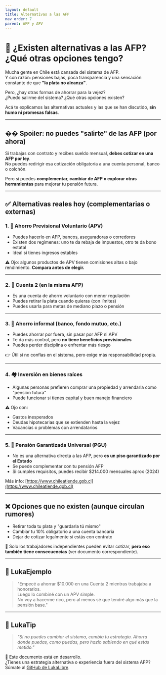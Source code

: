 ```yaml
---
layout: default
title: Alternativas a las AFP
nav_order: 7
parent: AFP y APV
---
```


# 🔄 ¿Existen alternativas a las AFP? ¿Qué otras opciones tengo?

Mucha gente en Chile está cansada del sistema de AFP.  
Y con razón: pensiones bajas, poca transparencia y una sensación constante de que **"la plata no alcanza"**.

Pero, ¿hay otras formas de ahorrar para la vejez?  
¿Puedo salirme del sistema? ¿Qué otras opciones existen?

Acá te explicamos las alternativas actuales y las que se han discutido, **sin humo ni promesas falsas**.

---

## �� Spoiler: no puedes "salirte" de las AFP (por ahora)

Si trabajas con contrato y recibes sueldo mensual, **debes cotizar en una AFP por ley**.  
No puedes redirigir esa cotización obligatoria a una cuenta personal, banco o colchón.

Pero sí puedes **complementar, cambiar de AFP o explorar otras herramientas** para mejorar tu pensión futura.

---

## ✅ Alternativas reales hoy (complementarias o externas)

### 1. 🧾 Ahorro Previsional Voluntario (APV)

- Puedes hacerlo en AFP, bancos, aseguradoras o corredores
- Existen dos regímenes: uno te da rebaja de impuestos, otro te da bono estatal
- Ideal si tienes ingresos estables

⚠️ Ojo: algunos productos de APV tienen comisiones altas o bajo rendimiento. **Compara antes de elegir.**

---

### 2. 🏦 Cuenta 2 (en la misma AFP)

- Es una cuenta de ahorro voluntario con menor regulación
- Puedes retirar la plata cuando quieras (con límites)
- Puedes usarla para metas de mediano plazo o pensión

---

### 3. 💸 Ahorro informal (banco, fondo mutuo, etc.)

- Puedes ahorrar por fuera, sin pasar por AFP ni APV
- Te da más control, pero **no tiene beneficios previsionales**
- Puedes perder disciplina o enfrentar más riesgo

👉 Útil si no confías en el sistema, pero exige más responsabilidad propia.

---

### 4. 🏘️ Inversión en bienes raíces

- Algunas personas prefieren comprar una propiedad y arrendarla como "pensión futura"
- Puede funcionar si tienes capital y buen manejo financiero

⚠️ Ojo con:
- Gastos inesperados
- Deudas hipotecarias que se extienden hasta la vejez
- Vacancias o problemas con arrendatarios

---

### 5. 🧓 Pensión Garantizada Universal (PGU)

- No es una alternativa directa a las AFP, pero **es un piso garantizado por el Estado**
- Se puede complementar con tu pensión AFP
- Si cumples requisitos, puedes recibir $214.000 mensuales aprox (2024)

Más info: [https://www.chileatiende.gob.cl](https://www.chileatiende.gob.cl)

---

## ❌ Opciones que no existen (aunque circulan rumores)

- Retirar toda tu plata y "guardarla tú mismo"
- Cambiar tu 10% obligatorio a una cuenta bancaria
- Dejar de cotizar legalmente si estás con contrato

📌 Solo los trabajadores independientes pueden evitar cotizar, **pero eso también tiene consecuencias** (ver documento correspondiente).

---

## 💬 LukaEjemplo

> "Empecé a ahorrar $10.000 en una Cuenta 2 mientras trabajaba a honorarios.  
> Luego lo combiné con un APV simple.  
> No voy a hacerme rico, pero al menos sé que tendré algo más que la pensión base."

---

## 🧠 LukaTip

> *"Si no puedes cambiar el sistema, cambia tu estrategia. Ahorra donde puedas, como puedas, pero hazlo sabiendo en qué estás metido."*

📌 Este documento está en desarrollo.  
¿Tienes una estrategia alternativa o experiencia fuera del sistema AFP? Súmate al [GitHub de LukaLibre](https://github.com/tuusuario/lukalibre).
